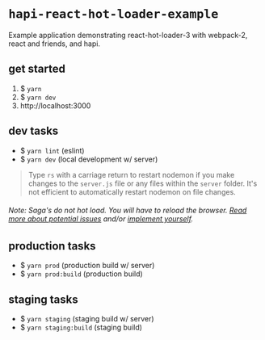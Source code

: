# `hapi-react-hot-loader-example`
Example application demonstrating react-hot-loader-3 with webpack-2, react and friends, and hapi.

## get started
1. $ `yarn`
2. $ `yarn dev`
3. http://localhost:3000

## dev tasks
- $ `yarn lint` (eslint)
- $ `yarn dev` (local development w/ server)

> Type `rs` with a carriage return to restart nodemon if you make changes to the `server.js` file or any files within the `server` folder. It's not efficient to automatically restart nodemon on file changes.

###### Note: Saga's do not hot load. You will have to reload the browser. [Read more about potential issues](https://github.com/redux-saga/redux-saga/issues/22#issuecomment-218737951) and/or [implement yourself](https://gist.github.com/markerikson/dc6cee36b5b6f8d718f2e24a249e0491).


## production tasks
- $ `yarn prod` (production build w/ server)
- $ `yarn prod:build` (production build)

## staging tasks
- $ `yarn staging` (staging build w/ server)
- $ `yarn staging:build` (staging build)
